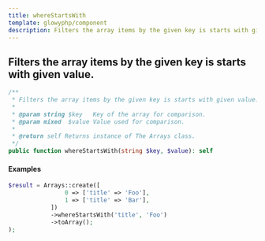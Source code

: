 ```yaml
---
title: whereStartsWith
template: glowyphp/component
description: Filters the array items by the given key is starts with given value.
---
```


<h2 class="font-normal text-lg">
Filters the array items by the given key is starts with given value.
</h2>

```php
/**
 * Filters the array items by the given key is starts with given value.
 *
 * @param string $key   Key of the array for comparison.
 * @param mixed  $value Value used for comparison.
 *
 * @return self Returns instance of The Arrays class.
 */
public function whereStartsWith(string $key, $value): self
```

#### Examples

```php
$result = Arrays::create([
                0 => ['title' => 'Foo'],
                1 => ['title' => 'Bar'],
            ])
            ->whereStartsWith('title', 'Foo')
            ->toArray();
);
```
